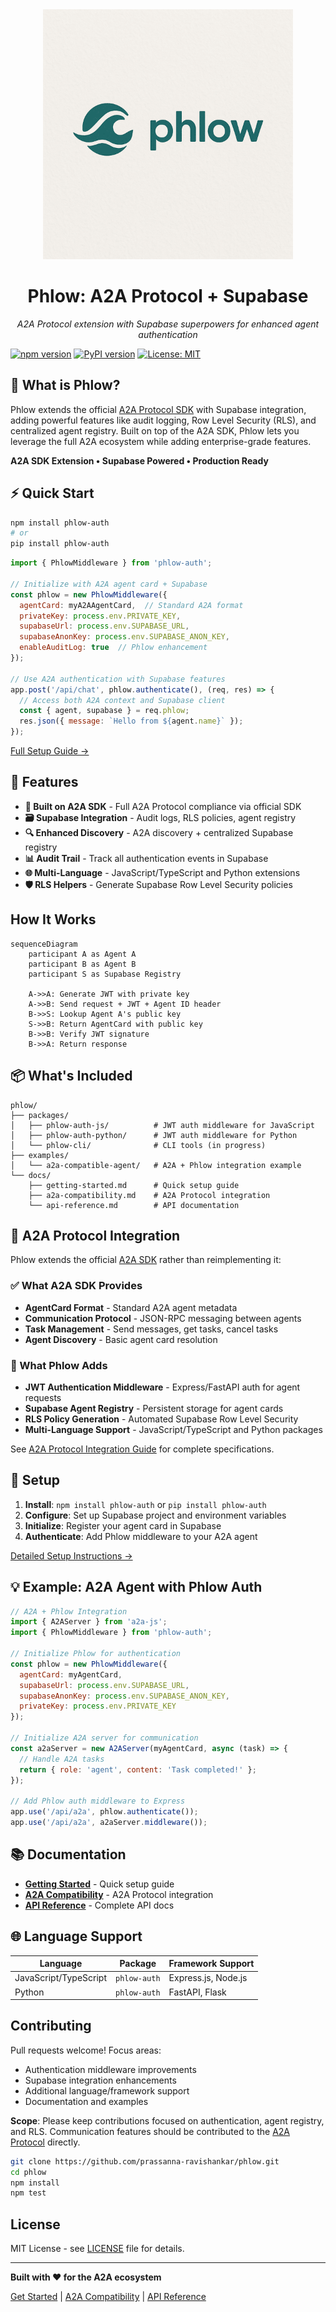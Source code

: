 <div align="center">
  <img src="docs/phlow-logo.png" alt="Phlow Logo" width="400">
  
  # Phlow: A2A Protocol + Supabase
  
  *A2A Protocol extension with Supabase superpowers for enhanced agent authentication*
</div>

[![npm version](https://img.shields.io/npm/v/phlow-auth.svg)](https://www.npmjs.com/package/phlow-auth)
[![PyPI version](https://img.shields.io/pypi/v/phlow-auth.svg)](https://pypi.org/project/phlow-auth/)
[![License: MIT](https://img.shields.io/badge/License-MIT-yellow.svg)](https://opensource.org/licenses/MIT)

## 🎯 What is Phlow?

Phlow extends the official [A2A Protocol SDK](https://github.com/a2aproject/a2a-js) with Supabase integration, adding powerful features like audit logging, Row Level Security (RLS), and centralized agent registry. Built on top of the A2A SDK, Phlow lets you leverage the full A2A ecosystem while adding enterprise-grade features.

**A2A SDK Extension • Supabase Powered • Production Ready**

## ⚡ Quick Start

```bash
npm install phlow-auth
# or
pip install phlow-auth
```

```javascript
import { PhlowMiddleware } from 'phlow-auth';

// Initialize with A2A agent card + Supabase
const phlow = new PhlowMiddleware({
  agentCard: myA2AAgentCard,  // Standard A2A format
  privateKey: process.env.PRIVATE_KEY,
  supabaseUrl: process.env.SUPABASE_URL,
  supabaseAnonKey: process.env.SUPABASE_ANON_KEY,
  enableAuditLog: true  // Phlow enhancement
});

// Use A2A authentication with Supabase features
app.post('/api/chat', phlow.authenticate(), (req, res) => {
  // Access both A2A context and Supabase client
  const { agent, supabase } = req.phlow;
  res.json({ message: `Hello from ${agent.name}` });
});
```

[Full Setup Guide →](docs/getting-started.md)

## 🚀 Features

- **🤖 Built on A2A SDK** - Full A2A Protocol compliance via official SDK
- **🗃️ Supabase Integration** - Audit logs, RLS policies, agent registry
- **🔍 Enhanced Discovery** - A2A discovery + centralized Supabase registry
- **📊 Audit Trail** - Track all authentication events in Supabase
- **🌐 Multi-Language** - JavaScript/TypeScript and Python extensions
- **🛡️ RLS Helpers** - Generate Supabase Row Level Security policies


## How It Works

```mermaid
sequenceDiagram
    participant A as Agent A
    participant B as Agent B  
    participant S as Supabase Registry
    
    A->>A: Generate JWT with private key
    A->>B: Send request + JWT + Agent ID header
    B->>S: Lookup Agent A's public key
    S->>B: Return AgentCard with public key
    B->>B: Verify JWT signature
    B->>A: Return response
```

## 📦 What's Included

```
phlow/
├── packages/
│   ├── phlow-auth-js/          # JWT auth middleware for JavaScript
│   ├── phlow-auth-python/      # JWT auth middleware for Python
│   └── phlow-cli/              # CLI tools (in progress)
├── examples/
│   └── a2a-compatible-agent/   # A2A + Phlow integration example
└── docs/
    ├── getting-started.md      # Quick setup guide
    ├── a2a-compatibility.md    # A2A Protocol integration
    └── api-reference.md        # API documentation
```

## 🔗 A2A Protocol Integration

Phlow extends the official [A2A SDK](https://github.com/a2aproject/a2a-js) rather than reimplementing it:

### ✅ What A2A SDK Provides

- **AgentCard Format** - Standard A2A agent metadata
- **Communication Protocol** - JSON-RPC messaging between agents
- **Task Management** - Send messages, get tasks, cancel tasks
- **Agent Discovery** - Basic agent card resolution

### 🚀 What Phlow Adds

- **JWT Authentication Middleware** - Express/FastAPI auth for agent requests
- **Supabase Agent Registry** - Persistent storage for agent cards
- **RLS Policy Generation** - Automated Supabase Row Level Security
- **Multi-Language Support** - JavaScript/TypeScript and Python packages

See [A2A Protocol Integration Guide](docs/a2a-compatibility.md) for complete specifications.


## 🔧 Setup

1. **Install**: `npm install phlow-auth` or `pip install phlow-auth`
2. **Configure**: Set up Supabase project and environment variables
3. **Initialize**: Register your agent card in Supabase
4. **Authenticate**: Add Phlow middleware to your A2A agent

[Detailed Setup Instructions →](docs/getting-started.md)

## 💡 Example: A2A Agent with Phlow Auth

```javascript
// A2A + Phlow Integration
import { A2AServer } from 'a2a-js';
import { PhlowMiddleware } from 'phlow-auth';

// Initialize Phlow for authentication
const phlow = new PhlowMiddleware({
  agentCard: myAgentCard,
  supabaseUrl: process.env.SUPABASE_URL,
  supabaseAnonKey: process.env.SUPABASE_ANON_KEY,
  privateKey: process.env.PRIVATE_KEY
});

// Initialize A2A server for communication
const a2aServer = new A2AServer(myAgentCard, async (task) => {
  // Handle A2A tasks
  return { role: 'agent', content: 'Task completed!' };
});

// Add Phlow auth middleware to Express
app.use('/api/a2a', phlow.authenticate());
app.use('/api/a2a', a2aServer.middleware());
```

## 📚 Documentation

- **[Getting Started](docs/getting-started.md)** - Quick setup guide
- **[A2A Compatibility](docs/a2a-compatibility.md)** - A2A Protocol integration
- **[API Reference](docs/api-reference.md)** - Complete API docs

## 🌐 Language Support

| Language | Package | Framework Support |
|----------|---------|------------------|
| JavaScript/TypeScript | `phlow-auth` | Express.js, Node.js |
| Python | `phlow-auth` | FastAPI, Flask |

## Contributing

Pull requests welcome! Focus areas:

- Authentication middleware improvements
- Supabase integration enhancements
- Additional language/framework support
- Documentation and examples

**Scope**: Please keep contributions focused on authentication, agent registry, and RLS. Communication features should be contributed to the [A2A Protocol](https://github.com/a2aproject) directly.

```bash
git clone https://github.com/prassanna-ravishankar/phlow.git
cd phlow
npm install
npm test
```

## License

MIT License - see [LICENSE](LICENSE) file for details.

---

**Built with ❤️ for the A2A ecosystem**

[Get Started](docs/getting-started.md) | [A2A Compatibility](docs/a2a-compatibility.md) | [API Reference](docs/api-reference.md)